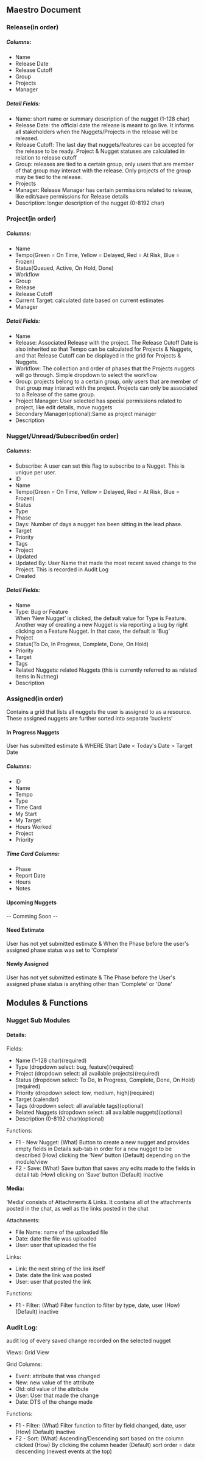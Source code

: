 ## Maestro Document

### Release(in order)
##### Columns:
 - Name
 - Release Date
 - Release Cutoff
 - Group
 - Projects
 - Manager
##### Detail Fields:
 - Name: short name or summary description of the nugget (1-128 char)
 - Release Date: the official date the release is meant to go live. It informs all stakeholders when the Nuggets/Projects in the release will be released.
 - Release Cutoff: The last day that nuggets/features can be accepted for the release to be ready. Project & Nugget statuses are calculated in relation to release cutoff
 - Group: releases are tied to a certain group, only users that are member of that group may interact with the release. Only projects of the group may be tied to the release.
 - Projects
 - Manager: Release Manager has certain permissions related to release, like edit/save permissions for Release details
 - Description: longer description of the nugget (0-8192 char)

### Project(in order)
##### Columns:
 - Name
 - Tempo(Green = On Time, Yellow = Delayed, Red = At Risk, Blue = Frozen)
 - Status(Queued, Active, On Hold, Done)
 - Workflow
 - Group
 - Release
 - Release Cutoff
 - Current Target: calculated date based on current estimates
 - Manager
##### Detail Fields:
 - Name
 - Release: Associated Release with the project. The Release Cutoff Date is also inherited so that Tempo can be calculated for Projects & Nuggets, and that Release Cutoff can be displayed in the grid for Projects & Nuggets.
 - Workflow: The collection and order of phases that the Projects nuggets will go through. Simple dropdown to select the workflow
 - Group: projects belong to a certain group, only users that are member of that group may interact with the project. Projects can only be associated to a Release of the same group.
 - Project Manager: User selected has special permissions related to project, like edit details, move nuggets
 - Secondary Manager(optional):Same as project manager
 - Description

### Nugget/Unread/Subscribed(in order)
##### Columns:
 - Subscribe: A user can set this flag to subscribe to a Nugget. This is unique per user.
 - ID
 - Name
 - Tempo(Green = On Time, Yellow = Delayed, Red = At Risk, Blue = Frozen)
 - Status
 - Type
 - Phase
 - Days: Number of days a nugget has been sitting in the lead phase.
 - Target
 - Priority
 - Tags
 - Project
 - Updated
 - Updated By: User Name that made the most recent saved change to the Project. This is recorded in Audit Log
 - Created
##### Detail Fields:
 - Name
 - Type: Bug or Feature </br>
 When ‘New Nugget’ is clicked, the default value for Type is Feature. Another way of creating a new Nugget is via reporting a bug by right clicking on a Feature Nugget. In that case, the default is ‘Bug’
 - Project
 - Status(To Do, In Progress, Complete, Done, On Hold) 
 - Priority
 - Target
 - Tags
 - Related Nuggets: related Nuggets (this is currently referred to as related items in Nutmeg)
 - Description

### Assigned(in order)
Contains a grid that lists all nuggets the user is assigned to as a resource. These assigned nuggets are further sorted into separate ‘buckets’
#### In Progress Nuggets 
User has submitted estimate & WHERE Start Date < Today's Date > Target Date
##### Columns:
- ID
- Name
- Tempo
- Type
- Time Card
- My Start
- My Target
- Hours Worked
- Project
- Priority
##### Time Card Columns:
- Phase
- Report Date
- Hours
- Notes
#### Upcoming Nuggets
-- Comming Soon --
#### Need Estimate
User has not yet submitted estimate & When the Phase before the user's assigned phase status was set to 'Complete'
#### Newly Assigned
User has not yet submitted estimate & The Phase before the User's assigned phase status is anything other than 'Complete' or 'Done'

## Modules & Functions
### Nugget Sub Modules
#### Details:
Fields:
- Name (1-128 char)(required)
- Type (dropdown select: bug, feature)(required)
- Project (dropdown select: all available projects)(required)
- Status (dropdown select: To Do, In Progress, Complete, Done, On Hold)(required)
- Priority (dropdown select: low, medium, high)(required)
- Target (calendar)
- Tags (dropdown select: all available tags)(optional)
- Related Nuggets (dropdown select: all available nuggets)(optional)
- Description (0-8192 char)(optional)

Functions: 
- F1 - New Nugget:
	(What) Button to create a new nugget and provides empty fields in Details
	sub-tab in order for a new nugget to be described
	(How) clicking the ‘New’ button
	(Default) depending on the module/view
- F2 - Save:
	(What) Save button that saves any edits made to the fields in detail tab
	(How) clicking on ‘Save’ button
	(Default) Inactive

#### Media:
‘Media’ consists of Attachments & Links. It contains all of the attachments posted in the chat, as well as the links posted in the chat

Attachments:
- File Name: name of the uploaded file
- Date: date the file was uploaded
- User: user that uploaded the file

Links:
- Link: the next string of the link itself
- Date: date the link was posted
- User: user that posted the link

Functions:
- F1 - Filter:
 (What) Filter function to filter by type, date, user
	(How)
	(Default) inactive

### Audit Log:
audit log of every saved change recorded on the selected nugget

Views: Grid View

Grid Columns:
- Event: attribute that was changed
- New: new value of the attribute
- Old: old value of the attribute
- User: User that made the change
- Date: DTS of the change made

Functions: 
- F1 - Filter:
 (What) Filter function to filter by field changed, date, user
	(How)
	(Default) inactive
- F2 - Sort: 
	(What) Ascending/Descending sort based on the column clicked
	(How) By clicking the column header
	(Default) sort order = date descending (newest events at the top)
